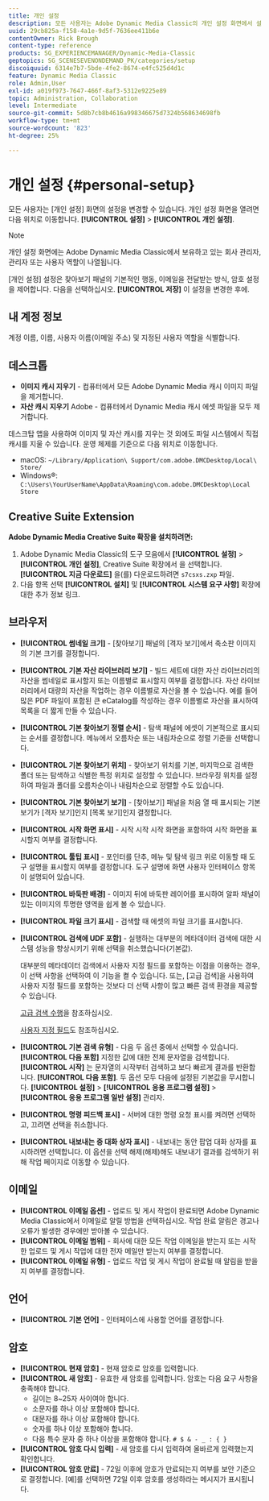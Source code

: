 ```yaml
---
title: 개인 설정
description: 모든 사용자는 Adobe Dynamic Media Classic의 개인 설정 화면에서 설정을 변경할 수 있습니다.
uuid: 29cb825a-f158-4a1e-9d5f-7636ee411b6e
contentOwner: Rick Brough
content-type: reference
products: SG_EXPERIENCEMANAGER/Dynamic-Media-Classic
geptopics: SG_SCENESEVENONDEMAND_PK/categories/setup
discoiquuid: 6314e7b7-5bde-4fe2-8674-e4fc525d4d1c
feature: Dynamic Media Classic
role: Admin,User
exl-id: a019f973-7647-466f-8af3-5312e9225e89
topic: Administration, Collaboration
level: Intermediate
source-git-commit: 5d8b7cb8b4616a998346675d7324b568634698fb
workflow-type: tm+mt
source-wordcount: '823'
ht-degree: 25%

---
```


# 개인 설정 {#personal-setup}

모든 사용자는 [개인 설정] 화면의 설정을 변경할 수 있습니다. 개인 설정 화면을 열려면 다음 위치로 이동합니다. **[!UICONTROL 설정]** > **[!UICONTROL 개인 설정]**.

>[!NOTE]
>
>개인 설정 화면에는 Adobe Dynamic Media Classic에서 보유하고 있는 회사 관리자, 관리자 또는 사용자 역할이 나열됩니다.

[개인 설정] 설정은 찾아보기 패널의 기본적인 행동, 이메일을 전달받는 방식, 암호 설정을 제어합니다. 다음을 선택하십시오. **[!UICONTROL 저장]** 이 설정을 변경한 후에.

## 내 계정 정보

계정 이름, 이름, 사용자 이름(이메일 주소) 및 지정된 사용자 역할을 식별합니다.

## 데스크톱

* **이미지 캐시 지우기** - 컴퓨터에서 모든 Adobe Dynamic Media 캐시 이미지 파일을 제거합니다.
* **자산 캐시 지우기** Adobe - 컴퓨터에서 Dynamic Media 캐시 에셋 파일을 모두 제거합니다.

데스크탑 앱을 사용하여 이미지 및 자산 캐시를 지우는 것 외에도 파일 시스템에서 직접 캐시를 지울 수 있습니다. 운영 체제를 기준으로 다음 위치로 이동합니다.

* macOS: `~/Library/Application\ Support/com.adobe.DMCDesktop/Local\ Store/`
* Windows®: `C:\Users\YourUserName\AppData\Roaming\com.adobe.DMCDesktop\Local Store`

## Creative Suite Extension

**Adobe Dynamic Media Creative Suite 확장을 설치하려면:**

1. Adobe Dynamic Media Classic의 도구 모음에서 **[!UICONTROL 설정]** > **[!UICONTROL 개인 설정]**, Creative Suite 확장에서 을 선택합니다. **[!UICONTROL 지금 다운로드]** 을(를) 다운로드하려면 `s7csxs.zxp` 파일.
1. 다음 항목 선택 **[!UICONTROL 설치]** 및 **[!UICONTROL 시스템 요구 사항]** 확장에 대한 추가 정보 링크.

<!--    A readme file is included at the root of the unzipped file to provide you with additional information about the extension.

1. Depending on your installed operating system, do one of the following: -->

<!-- #### Windows

|If you are running|Do this|
|--- |--- |
|Adobe Illustrator 18 in Adobe Creative Cloud 2014|<ul><li>From the root of the unzipped folder, select CC-2014.</li><li>Depending on the bit version of Adobe Illustrator that you are using, select win32 or win64.</li><li>Select libraries > flame, and then copy `aflame.dll` to Adobe Illustrator's executable folder. For example, `C:\Program Files\Adobe\Adobe Illustrator CC 2014\Support Files\Contents\Windows`. </li></ul><br/>**Note**: This example path is for the 64-bit location; the 32-bit location may fall under Program Files (x86) instead. <br/><ul><li>Return to the same libraries folder, select flamingo, and then copy `aflamingo.dll` to the same Adobe Illustrator executable folder that you used in the previous step. </li><li>Return to the win32 or win64 folder that you selected in step 2, and then copy `AdobeS7FXGFileFormat.aip` to Adobe Illustrator's plug-ins folder. For example, `C:\Program Files\Adobe\Adobe Illustrator CC 2014\Plug-ins\Illustrator Formats`. </li></ul> <br/>**Note**: This example path is for the 64-bit location; the 32-bit location may fall under Program Files (x86) instead.|
|Adobe Illustrator 17 in Adobe Creative Cloud|<ul><li>From the root of the unzipped folder, select CC. </li><li>Depending on the bit version of Adobe Illustrator that you are using, select win32 or win64.</li><li> Copy `AdobeS7FXGFileFormat.aip` to Adobe Illustrator's plug-ins folder. For example, `C:\Program Files\Adobe\Adobe Illustrator CC (64 Bit)\Plug-ins\Illustrator Formats`.</li></ul><br/>**Note**: This example path is for the 64-bit location; the 32-bit location may fall under Program Files (x86) instead.|
|Adobe Illustrator 16 in Adobe Creative Suite 6|<ul><li>From the root of the unzipped folder, select 6.0. </li><li>Depending on the bit version of Adobe Illustrator that you are using, select win32 or win64. </li><li>Copy AdobeS7FXGFileFormat.aip to Adobe Illustrator's plug-ins folder. For example, `C:\Program Files\Adobe\Adobe Illustrator CS6 (64 Bit)\Plug-ins\Illustrator Formats`.</li></ul><br/>**Note**: This example path is for the 64-bit location; the 32-bit location may fall under Program Files (x86) instead.|

#### Mac

|If you are running|Do this|
|--- |--- |
|Adobe Illustrator 18 in Adobe Creative Cloud 2014|<ul><li>From the root of the unzipped folder, select CC-2014 > mac64.</li><li>Select libraries > flame, and then copy the `aflame.framework` folder to Adobe Illustrator package contents folder. For example, `/Applications/Adobe Illustrator CC 2014/ Illustrator.app/Contents/Frameworks/`. (To open Adobe Illustrator’s package contents folder, right-select on the Adobe illustrator CC 2014 icon and select Show Package Contents from context menu).</li><li>Return to the same libraries folder, select `flamingo`, and then copy the `aflamingo.framework` folder to the same Adobe Illustrator package contents folder that you used in the previous step.</li><li>Return to the mac64 folder that you selected in step 1, and then copy the `AdobeS7FXGFileFormat.aip` folder to Adobe Illustrator’s plug-in folder. For example, `/Applications/Adobe Illustrator CC 2014/Plug-ins/Illustrator Formats/`.</li></ul><br/>|
|Adobe Illustrator 17 in Adobe Creative Cloud|<ul><li>From the root of the unzipped folder, select CC > mac64</li><li>Copy the `AdobeS7FXGFileFormat.aip` folder to Adobe Illustrator’s plug-in folder. For example, `/Applications/Adobe Illustrator CC/Plug-ins/Illustrator Formats/`.</li></ul><br/>|
|Adobe Illustrator 16 in Adobe Creative Suite 6|<ul><li>From the root of the unzipped folder, select 6.0 > mac64</li><li>Copy the `AdobeS7FXGFileFormat.aip` folder to Adobe Illustrator’s plug-in folder. For example, `/Applications/Adobe Illustrator CS6/Plug-ins/Illustrator Formats/`.</li></ul>|

The plug-in is now available for you to use in Adobe Illustrator. -->

## 브라우저

* **[!UICONTROL 썸네일 크기]** - [찾아보기] 패널의 [격자 보기]에서 축소판 이미지의 기본 크기를 결정합니다.
* **[!UICONTROL 기본 자산 라이브러리 보기]** - 빌드 세트에 대한 자산 라이브러리의 자산을 썸네일로 표시할지 또는 이름별로 표시할지 여부를 결정합니다. 자산 라이브러리에서 대량의 자산을 작업하는 경우 이름별로 자산을 볼 수 있습니다. 예를 들어 많은 PDF 파일이 포함된 큰 eCatalog를 작성하는 경우 이름별로 자산을 표시하여 목록을 더 짧게 만들 수 있습니다.
* **[!UICONTROL 기본 찾아보기 정렬 순서]** - 탐색 패널에 에셋이 기본적으로 표시되는 순서를 결정합니다. 메뉴에서 오름차순 또는 내림차순으로 정렬 기준을 선택합니다.
* **[!UICONTROL 기본 찾아보기 위치]** - 찾아보기 위치를 기본, 마지막으로 검색한 폴더 또는 탐색하고 식별한 특정 위치로 설정할 수 있습니다. 브라우징 위치를 설정하여 파일과 폴더를 오름차순이나 내림차순으로 정렬할 수도 있습니다.
* **[!UICONTROL 기본 찾아보기 보기]** - [찾아보기] 패널을 처음 열 때 표시되는 기본 보기가 [격자 보기]인지 [목록 보기]인지 결정합니다.
* **[!UICONTROL 시작 화면 표시]** - 시작 시작 시작 화면을 포함하여 시작 화면을 표시할지 여부를 결정합니다.
* **[!UICONTROL 툴팁 표시]** - 포인터를 단추, 메뉴 및 탐색 링크 위로 이동할 때 도구 설명을 표시할지 여부를 결정합니다. 도구 설명에 화면 사용자 인터페이스 항목이 설명되어 있습니다.
* **[!UICONTROL 바둑판 배경]** - 이미지 뒤에 바둑판 레이어를 표시하여 알파 채널이 있는 이미지의 투명한 영역을 쉽게 볼 수 있습니다.
* **[!UICONTROL 파일 크기 표시]** - 검색할 때 에셋의 파일 크기를 표시합니다.
* **[!UICONTROL 검색에 UDF 포함]** - 실행하는 대부분의 메타데이터 검색에 대한 시스템 성능을 향상시키기 위해 선택을 취소했습니다(기본값).

  대부분의 메타데이터 검색에서 사용자 지정 필드를 포함하는 이점을 이용하는 경우, 이 선택 사항을 선택하여 이 기능을 켤 수 있습니다. 또는, [고급 검색]을 사용하여 사용자 지정 필드를 포함하는 것보다 더 선택 사항이 많고 빠른 검색 환경을 제공할 수 있습니다.

  [고급 검색 수행](searching-assets.md#conducting_an_advanced_search)을 참조하십시오.

  [사용자 지정 필드](application-setup.md#user_defined_fields)도 참조하십시오.

* **[!UICONTROL 기본 검색 유형]** - 다음 두 옵션 중에서 선택할 수 있습니다. **[!UICONTROL 다음 포함]** 지정한 값에 대한 전체 문자열을 검색합니다. **[!UICONTROL 시작]** 는 문자열의 시작부터 검색하고 보다 빠르게 결과를 반환합니다. **[!UICONTROL 다음 포함]**. 두 옵션 모두 다음에 설정된 기본값을 무시합니다. **[!UICONTROL 설정]** > **[!UICONTROL 응용 프로그램 설정]** > **[!UICONTROL 응용 프로그램 일반 설정]** 관리자.
* **[!UICONTROL 명령 피드백 표시]** - 서버에 대한 명령 요청 표시를 켜려면 선택하고, 끄려면 선택을 취소합니다.
* **[!UICONTROL 내보내는 중 대화 상자 표시]** - 내보내는 동안 팝업 대화 상자를 표시하려면 선택합니다. 이 옵션을 선택 해제(해제)해도 내보내기 결과를 검색하기 위해 작업 페이지로 이동할 수 있습니다.

## 이메일

* **[!UICONTROL 이메일 옵션]** - 업로드 및 게시 작업이 완료되면 Adobe Dynamic Media Classic에서 이메일로 알릴 방법을 선택하십시오. 작업 완료 알림은 경고나 오류가 발생한 경우에만 받아볼 수 있습니다.
* **[!UICONTROL 이메일 범위]** - 회사에 대한 모든 작업 이메일을 받는지 또는 시작한 업로드 및 게시 작업에 대한 전자 메일만 받는지 여부를 결정합니다.
* **[!UICONTROL 이메일 유형]** - 업로드 작업 및 게시 작업이 완료될 때 알림을 받을지 여부를 결정합니다.

## 언어

* **[!UICONTROL 기본 언어]** - 인터페이스에 사용할 언어를 결정합니다.

## 암호

* **[!UICONTROL 현재 암호]** - 현재 암호로 암호를 입력합니다.
* **[!UICONTROL 새 암호]** - 유효한 새 암호를 입력합니다. 암호는 다음 요구 사항을 충족해야 합니다.
   * 길이는 8~25자 사이여야 합니다.
   * 소문자를 하나 이상 포함해야 합니다.
   * 대문자를 하나 이상 포함해야 합니다.
   * 숫자를 하나 이상 포함해야 합니다.
   * 다음 특수 문자 중 하나 이상을 포함해야 합니다. `# $ & - _ : { }`
* **[!UICONTROL 암호 다시 입력]** - 새 암호를 다시 입력하여 올바르게 입력했는지 확인합니다.
* **[!UICONTROL 암호 만료]** - 72일 이후에 암호가 만료되는지 여부를 보안 기준으로 결정합니다. [예]를 선택하면 72일 이후 암호를 생성하라는 메시지가 표시됩니다.
